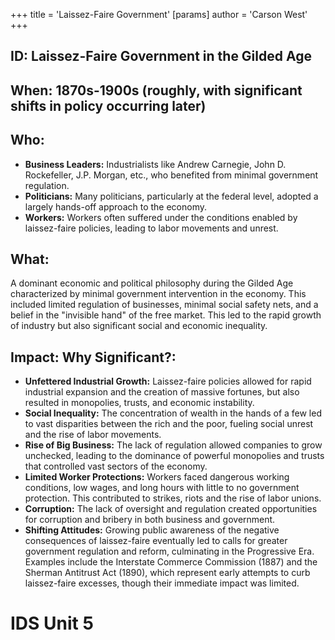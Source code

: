 +++
 title = 'Laissez-Faire Government'
[params]
	author = 'Carson West'
+++
## ID: Laissez-Faire Government in the Gilded Age

## When: 1870s-1900s (roughly, with significant shifts in policy occurring later)

## Who: 
* **Business Leaders:**  Industrialists like Andrew Carnegie, John D. Rockefeller, J.P. Morgan, etc., who benefited from minimal government regulation.
* **Politicians:**  Many politicians, particularly at the federal level, adopted a largely hands-off approach to the economy.
* **Workers:**  Workers often suffered under the conditions enabled by laissez-faire policies, leading to labor movements and unrest.

## What: 
A dominant economic and political philosophy during the Gilded Age characterized by minimal government intervention in the economy. This included limited regulation of businesses, minimal social safety nets, and a belief in the "invisible hand" of the free market.  This led to the rapid growth of industry but also significant social and economic inequality.

## Impact: Why Significant?:
* **Unfettered Industrial Growth:** Laissez-faire policies allowed for rapid industrial expansion and the creation of massive fortunes, but also resulted in monopolies, trusts, and economic instability.
* **Social Inequality:** The concentration of wealth in the hands of a few led to vast disparities between the rich and the poor, fueling social unrest and the rise of labor movements.
* **Rise of Big Business:**  The lack of regulation allowed companies to grow unchecked, leading to the dominance of powerful monopolies and trusts that controlled vast sectors of the economy.
* **Limited Worker Protections:**  Workers faced dangerous working conditions, low wages, and long hours with little to no government protection. This contributed to strikes, riots and the rise of labor unions.
* **Corruption:**  The lack of oversight and regulation created opportunities for corruption and bribery in both business and government.
* **Shifting Attitudes:**  Growing public awareness of the negative consequences of laissez-faire eventually led to calls for greater government regulation and reform, culminating in the Progressive Era.  Examples include the Interstate Commerce Commission (1887) and the Sherman Antitrust Act (1890), which represent early attempts to curb laissez-faire excesses, though their immediate impact was limited.

# IDS Unit 5